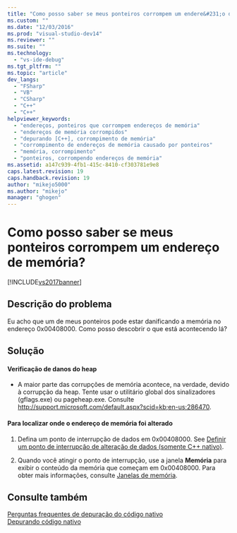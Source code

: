 ```yaml
---
title: "Como posso saber se meus ponteiros corrompem um endere&#231;o de mem&#243;ria? | Microsoft Docs"
ms.custom: ""
ms.date: "12/03/2016"
ms.prod: "visual-studio-dev14"
ms.reviewer: ""
ms.suite: ""
ms.technology: 
  - "vs-ide-debug"
ms.tgt_pltfrm: ""
ms.topic: "article"
dev_langs: 
  - "FSharp"
  - "VB"
  - "CSharp"
  - "C++"
  - "C++"
helpviewer_keywords: 
  - "endereços, ponteiros que corrompem endereços de memória"
  - "endereços de memória corrompidos"
  - "depurando [C++], corrompimento de memória"
  - "corrompimento de endereços de memória causado por ponteiros"
  - "memória, corrompimento"
  - "ponteiros, corrompendo endereços de memória"
ms.assetid: a147c939-4fb1-415c-8410-cf303781e9e8
caps.latest.revision: 19
caps.handback.revision: 19
author: "mikejo5000"
ms.author: "mikejo"
manager: "ghogen"
---
```

# Como posso saber se meus ponteiros corrompem um endere&#231;o de mem&#243;ria?
[!INCLUDE[vs2017banner](../code-quality/includes/vs2017banner.md)]

## Descrição do problema  
 Eu acho que um de meus ponteiros pode estar danificando a memória no endereço 0x00408000.  Como posso descobrir o que está acontecendo lá?  
  
## Solução  
  
#### Verificação de danos do heap  
  
-   A maior parte das corrupções de memória acontece, na verdade, devido à corrupção da heap.  Tente usar o utilitário global dos sinalizadores \(gflags.exe\) ou pageheap.exe.  Consulte [http:\/\/support.microsoft.com\/default.aspx?scid\=kb;en\-us;286470](http://support.microsoft.com/default.aspx?scid=kb;en-us;286470).  
  
#### Para localizar onde o endereço de memória foi alterado  
  
1.  Defina um ponto de interrupção de dados em 0x00408000.  See [Definir um ponto de interrupção de alteração de dados \(somente C\+\+ nativo\)](../debugger/using-breakpoints.md#BKMK_Set_a_data_change_breakpoint__native_C___only_).  
  
2.  Quando você atingir o ponto de interrupção, use a janela **Memória** para exibir o conteúdo da memória que começam em 0x00408000.  Para obter mais informações, consulte [Janelas de memória](../debugger/memory-windows.md).  
  
## Consulte também  
 [Perguntas frequentes de depuração do código nativo](../debugger/debugging-native-code-faqs.md)   
 [Depurando código nativo](../debugger/debugging-native-code.md)
